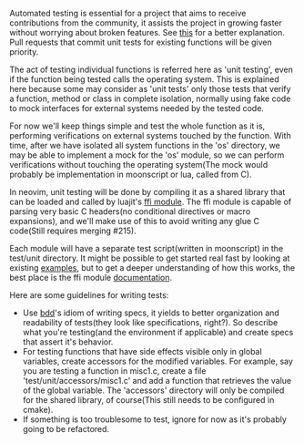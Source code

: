 Automated testing is essential for a project that aims to receive contributions from the community, it assists the project in growing faster without worrying about broken features. See [this](https://groups.google.com/forum/#!forum/neovim) for a better explanation. Pull requests that commit unit tests for existing functions will be given priority.

The act of testing individual functions is referred here as 'unit testing', even if the function being tested calls the operating system. This is explained here because some may consider as 'unit tests' only those tests that verify a function, method or class in complete isolation, normally using fake code to mock interfaces for external systems needed by the tested code.

For now we'll keep things simple and test the whole function as it is, performing verifications on external systems touched by the function. With time, after we have isolated all system functions in the 'os' directory, we may be able to implement a mock for the 'os' module, so we can perform verifications without touching the operating system(The mock would probably be implementation in moonscript or lua, called from C). 

In neovim, unit testing will be done by compiling it as a shared library that can be loaded and called by luajit's [ffi module](http://luajit.org/ext_ffi.html). The ffi module is capable of parsing very basic C headers(no conditional directives or macro expansions), and we'll make use of this to avoid writing any glue C code(Still requires merging #215).

Each module will have a separate test script(written in moonscript) in the test/unit directory. It might be possible to get started real fast by looking at existing [examples](https://github.com/neovim/neovim/tree/master/test/unit), but to get a deeper understanding of how this works, the best place is the ffi module [documentation](http://luajit.org/ext_ffi.html).

Here are some guidelines for writing tests:

- Use [bdd](http://en.wikipedia.org/wiki/Behavior-driven_development)'s idiom of writing specs, it yields to better organization and readability of tests(they look like specifications, right?). So describe what you're testing(and the environment if applicable) and create specs that assert it's behavior.
- For testing functions that have side effects visible only in global variables, create accessors for the modified variables. For example, say you are testing a function in misc1.c, create a file 'test/unit/accessors/misc1.c' and add a function that retrieves the value of the global variable. The 'accessors' directory will only be compiled for the shared library, of course(This still needs to be configured in cmake).
- If something is too troublesome to test, ignore for now as it's probably going to be refactored.

